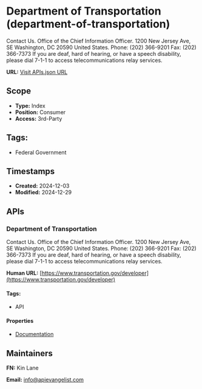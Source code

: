 # Department of Transportation (department-of-transportation)

Contact Us. Office of the Chief Information Officer. 1200 New Jersey Ave, SE
Washington, DC 20590 United States. Phone: (202) 366-9201 Fax: (202) 366-7373
If you are deaf, hard of hearing, or have a speech disability, please dial
7-1-1 to access telecommunications relay services.

**URL:** [Visit APIs.json URL](
https://raw.githubusercontent.com/api-evangelist/department-of-transportation/refs/heads/main/apis.yml)

## Scope

- **Type:** Index 
- **Position:** Consumer 
- **Access:** 3rd-Party 

## Tags:

 - Federal Government

## Timestamps

- **Created:** 2024-12-03 
- **Modified:** 2024-12-29 

## APIs

### Department of Transportation

Contact Us. Office of the Chief Information Officer. 1200 New Jersey Ave,
SE Washington, DC 20590 United States. Phone: (202) 366-9201 Fax: (202)
366-7373 If you are deaf, hard of hearing, or have a speech disability,
please dial 7-1-1 to access telecommunications relay services.

**Human URL:** [https://www.transportation.gov/developer](https://www.transportation.gov/developer)


#### Tags:

 - API

#### Properties

- [Documentation](https://www.transportation.gov/developer)

## Maintainers

**FN:** Kin Lane

**Email:** info@apievangelist.com


